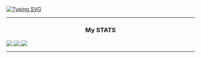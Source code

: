 [![Typing SVG](http://readme-typing-svg.herokuapp.com?color=%23228DF7&size=30&center=true&vCenter=true&width=500&height=100&lines=%2B+WELCOME+TO+MY+GITHUB+%2B)](https://git.io/typing-svg)

---

<h3 align="center">
My STATS
</h3>

<a href="https://github.com/anuraghazra/github-readme-stats">
  <img align="center" src="https://github-readme-stats.vercel.app/api?username=ramdevio1&show_icons=true&hide=contribs,prs&cache_seconds=86400&theme=github_dark" />
</a>
<a href="https://github.com/anuraghazra/github-readme-stats">
  <img align="center" src="https://github-readme-stats.vercel.app/api/top-langs/?username=ramdevio1&layout=compact&theme=github_dark" />
</a>
<a href="https://github.com/anuraghazra/github-readme-stats">
  <img align="center" src="https://github-readme-stats.vercel.app/api/top-langs/?username=ramdevio1&theme=github_dark" />
</a>

---
